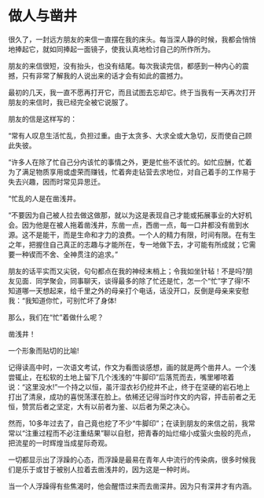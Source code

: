 # 做人与凿井

很久了，一封远方朋友的来信一直摆在我的床头。每当深人静的时候，我都会悄悄地捧起它，就如同捧起一面镜子，使我认真地检讨自己的所作所为。 

朋友的来信很短，没有抬头，也没有结尾。每次我读完信，都感到一种内心的震撼，只有非常了解我的人说出来的话才会有如此的震撼力。 

最初的几天，我一直不愿再打开它，而且试图去忘却它。终于当我有一天再次打开朋友的来信时，我已经完全被它说服了。 

朋友的信是这样写的： 

“常有人叹息生活忙乱，负担过重。由于太贪多、大求全或大急切，反而使自己顾此失彼。 

“许多人在除了忙自己分内该忙的事情之外，更是忙些不该忙的。如忙应酬，忙着为了满足物质享用或虚荣而赚钱，忙着奔走钻营去求地位，对自己着手的工作易于失去兴趣，因而时常见异思迁。 

“忙乱的人是在凿浅井。 

“不要因为自己被人拉去做这做那，就以为这是表现自己才能或拓展事业的大好机会。因为他是在被人拖着凿浅井，东凿一点，西凿一点，每一口井都没有凿到水源。这不是能干，而是生命和才力的浪费。一个人的精力有限，时间有限。在有生之年，把握住自己真正的志趣与才能所在，专一地做下去，才可能有所成就；它需要一种锲而不舍、全神贯注的追求。” 

朋友的话平实而又尖锐，句句都点在我的神经末梢上；令我如坐针毡！不是吗?朋友见面．同学聚会，同事聊天，谈得最多的除了忙还是忙，怎一个“忙”字了得!不知道哪一天想起来，给千里之外的母亲打个电话，话没开口，反倒是母亲来安慰我：“我知道你忙，可别忙坏了身体! 

那么，我们在“忙”着做什么呢？ 

凿浅井！ 

一个形象而贴切的比喻! 

记得读高中时，一次语文考试，作文为看图谈感想，画的就是两个凿井人。一个浅尝辄止，在松软的土地上留下几个浅浅的“牛脚印”后落荒而去，嘴里嘟哝着说：“这里没水!”一个持之以恒，虽汗湿衣衫仍挖井不止，终于在坚硬的岩石地上打出了清泉，成功的喜悦荡漾在脸上。依稀还记得当时作文的内容，抨击前者之无恒，赞赏后者之坚定，大有以前者为鉴、以后者为荣之决心。 

然而，10多年过去了，自己竟也挖了不少“牛脚印”；在读到朋友的来信之前，我常常以“注重过程而不必注重结果”聊以自慰，把青春的灿烂缩小成萤火虫般的亮点，把流星的一时辉煌当成星际奇观。 

一切都显示出了浮躁的心态，而浮躁是最易在青年人中流行的传染病，很多时候我们是乐于或甘于被别人拉着去凿浅井的，因为这是一种时尚。 

当一个人浮躁得有些焦渴时，他会醒悟过来而去凿深井。因为只有深井才有内涵。
 